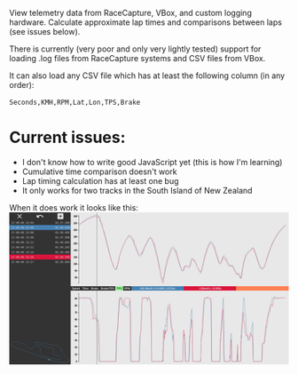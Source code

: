 View telemetry data from RaceCapture, VBox, and custom logging
hardware. Calculate approximate lap times and comparisons between laps
(see issues below).

There is currently (very poor and only very lightly tested) support
for loading .log files from RaceCapture systems and CSV files from
VBox.

It can also load any CSV file which has at least the
following column (in any order):

    Seconds,KMH,RPM,Lat,Lon,TPS,Brake

# Current issues:
- I don't know how to write good JavaScript yet (this is how I'm learning)
- Cumulative time comparison doesn't work
- Lap timing calculation has at least one bug
- It only works for two tracks in the South Island of New Zealand
 
When it does work it looks like this:
![screenshot](img/screen.png)
